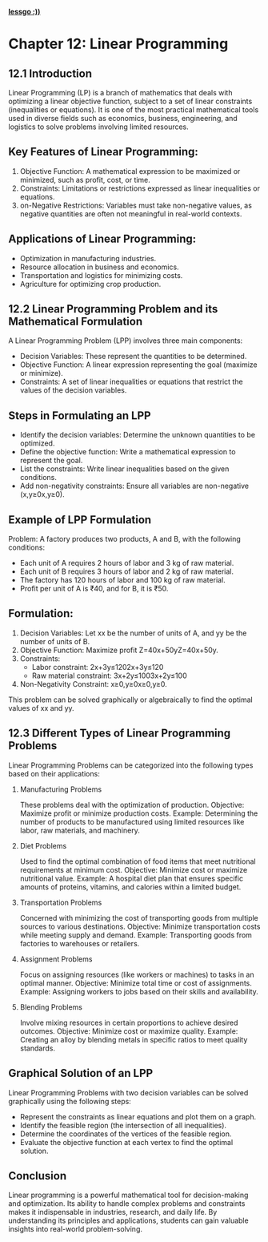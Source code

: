 [**lessgo :))**](https://sheesh-roo.github.io/homepage/)




# Chapter 12: Linear Programming
## 12.1 Introduction

Linear Programming (LP) is a branch of mathematics that deals with optimizing a linear objective function, subject to a set of linear constraints (inequalities or equations). It is one of the most practical mathematical tools used in diverse fields such as economics, business, engineering, and logistics to solve problems involving limited resources.

## Key Features of Linear Programming:

  1. Objective Function: A mathematical expression to be maximized or minimized, such as profit, cost, or time.
  2. Constraints: Limitations or restrictions expressed as linear inequalities or equations.
  3. on-Negative Restrictions: Variables must take non-negative values, as negative quantities are often not meaningful in real-world contexts.

## Applications of Linear Programming:

 - Optimization in manufacturing industries.
 -  Resource allocation in business and economics.
 -  Transportation and logistics for minimizing costs.
-  Agriculture for optimizing crop production.

## 12.2 Linear Programming Problem and its Mathematical Formulation

A Linear Programming Problem (LPP) involves three main components:

-  Decision Variables: These represent the quantities to be determined.
-   Objective Function: A linear expression representing the goal (maximize or minimize).
-   Constraints: A set of linear inequalities or equations that restrict the values of the decision variables.

## Steps in Formulating an LPP

  - Identify the decision variables: Determine the unknown quantities to be optimized.
   - Define the objective function: Write a mathematical expression to represent the goal.
   - List the constraints: Write linear inequalities based on the given conditions.
   - Add non-negativity constraints: Ensure all variables are non-negative (x,y≥0x,y≥0).

## Example of LPP Formulation

Problem: A factory produces two products, A and B, with the following conditions:

  - Each unit of A requires 2 hours of labor and 3 kg of raw material.
  -  Each unit of B requires 3 hours of labor and 2 kg of raw material.
  -  The factory has 120 hours of labor and 100 kg of raw material.
  -  Profit per unit of A is ₹40, and for B, it is ₹50.

## Formulation:

  1. Decision Variables: Let xx be the number of units of A, and yy be the number of units of B.
  2. Objective Function: Maximize profit Z=40x+50yZ=40x+50y.
  3. Constraints:
       - Labor constraint: 2x+3y≤1202x+3y≤120
       - Raw material constraint: 3x+2y≤1003x+2y≤100
 4. Non-Negativity Constraint: x≥0,y≥0x≥0,y≥0.

This problem can be solved graphically or algebraically to find the optimal values of xx and yy.

## 12.3 Different Types of Linear Programming Problems

Linear Programming Problems can be categorized into the following types based on their applications:
1. Manufacturing Problems

    These problems deal with the optimization of production.
    Objective: Maximize profit or minimize production costs.
    Example: Determining the number of products to be manufactured using limited resources like labor, raw materials, and machinery.

2. Diet Problems

    Used to find the optimal combination of food items that meet nutritional requirements at minimum cost.
    Objective: Minimize cost or maximize nutritional value.
    Example: A hospital diet plan that ensures specific amounts of proteins, vitamins, and calories within a limited budget.

3. Transportation Problems

    Concerned with minimizing the cost of transporting goods from multiple sources to various destinations.
    Objective: Minimize transportation costs while meeting supply and demand.
    Example: Transporting goods from factories to warehouses or retailers.

4. Assignment Problems

    Focus on assigning resources (like workers or machines) to tasks in an optimal manner.
    Objective: Minimize total time or cost of assignments.
    Example: Assigning workers to jobs based on their skills and availability.

5. Blending Problems

    Involve mixing resources in certain proportions to achieve desired outcomes.
    Objective: Minimize cost or maximize quality.
    Example: Creating an alloy by blending metals in specific ratios to meet quality standards.

## Graphical Solution of an LPP

Linear Programming Problems with two decision variables can be solved graphically using the following steps:

  - Represent the constraints as linear equations and plot them on a graph.
   - Identify the feasible region (the intersection of all inequalities).
   - Determine the coordinates of the vertices of the feasible region.
   - Evaluate the objective function at each vertex to find the optimal solution.

## Conclusion

Linear programming is a powerful mathematical tool for decision-making and optimization. Its ability to handle complex problems and constraints makes it indispensable in industries, research, and daily life. By understanding its principles and applications, students can gain valuable insights into real-world problem-solving.
